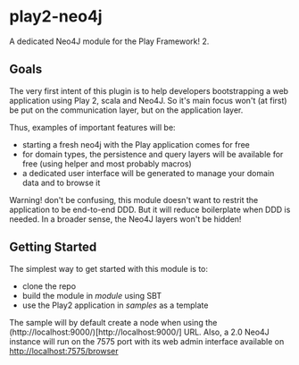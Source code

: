 play2-neo4j
===========
A dedicated Neo4J module for the Play Framework! 2.

Goals
-----
The very first intent of this plugin is to help developers bootstrapping a web application using Play 2, scala and Neo4J. So it's main focus won't (at first) be put on the communication layer, but on the application layer.

Thus, examples of important features will be:

* starting a fresh neo4j with the Play application comes for free
* for domain types, the persistence and query layers will be available for free (using helper and most probably macros)
* a dedicated user interface will be generated to manage your domain data and to browse it

Warning! don't be confusing, this module doesn't want to restrit the application to be end-to-end DDD. But it will reduce boilerplate when DDD is needed. In a broader sense, the Neo4J layers won't be hidden!

Getting Started
---------------
The simplest way to get started with this module is to:

- clone the repo
- build the module in *module* using SBT
- use the Play2 application in *samples* as a template

The sample will by default create a node when using the (http://localhost:9000/)[http://localhost:9000/] URL. Also, a 2.0 Neo4J instance will run on the 7575 port with its web admin interface available on [http://localhost:7575/browser](http://localhost:7575/browser)
